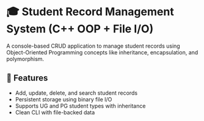 # 🎓 Student Record Management System (C++ OOP + File I/O)

A console-based CRUD application to manage student records using Object-Oriented Programming concepts like inheritance, encapsulation, and polymorphism.

## 🔧 Features
- Add, update, delete, and search student records
- Persistent storage using binary file I/O
- Supports UG and PG student types with inheritance
- Clean CLI with file-backed data
